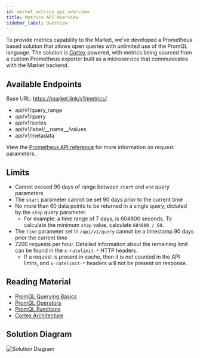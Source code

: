 ```yaml
---
id: market_metrics_api_overview
title: Metrics API Overview
sidebar_label: Overview
---
```


To provide metrics capability to the Market, we've developed a Prometheus based solution that allows open queries with 
unlimited use of the PromQL language. The solution is [Cortex](https://cortexmetrics.io/) powered, with metrics being 
sourced from a custom Prometheus exporter built as a microservice that communicates with the Market backend.

## Available Endpoints

Base URL: https://market.link/v1/metrics/

- api/v1/query_range
- api/v1/query
- api/v1/series
- api/v1/label/\_\_name\_\_/values
- api/v1/metadata

View the [Prometheus API reference](https://prometheus.io/docs/prometheus/latest/querying/api/) for more information 
on request parameters.

## Limits

- Cannot exceed 90 days of range between `start` and `end` query parameters
- The `start` parameter cannot be set 90 days prior to the current time
- No more than 60 data points to be returned in a single query, dictated by the `step` query parameter.
    - For example: a time range of 7 days, is 604800 seconds. To calculate the minimum `step` value, calculate 
    `604800 / 60`. 
- The `time` parameter set in `/api/v1/query` cannot be a timestamp 90 days prior the current time
- 7200 requests per hour. Detailed information about the remaining limit can be found in the `x-ratelimit-*`
 HTTP headers.
    - If a request is present in cache, then it is not counted in the API limits, and `x-ratelimit-*` headers will not 
    be present on response.

## Reading Material

- [PromQL Querying Basics](https://prometheus.io/docs/prometheus/latest/querying/basics/)
- [PromQL Operators](https://prometheus.io/docs/prometheus/latest/querying/operators/)
- [PromQL Functions](https://prometheus.io/docs/prometheus/latest/querying/functions/)
- [Cortex Architecture](https://cortexmetrics.io/docs/architecture/)

## Solution Diagram

![Solution Diagram](/img/market-metrics-diagram.png)

